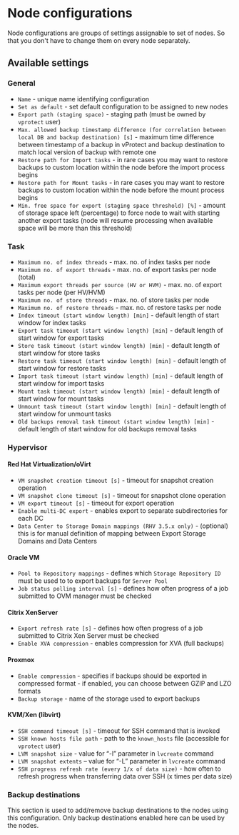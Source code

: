 # Node configurations

Node configurations are groups of settings assignable to set of nodes. So that you don't have to change them on every node separately.

## Available settings

### General

* `Name` - unique name identifying configuration
* `Set as default` - set default configuration to be assigned to new nodes
* `Export path (staging space)` - staging path \(must be owned by `vprotect` user\)
* `Max. allowed backup timestamp difference (for correlation between local DB and backup destination) [s]` - maximum time difference between timestamp of a backup in vProtect and backup destination to match local version of backup with remote one
* `Restore path for Import tasks` - in rare cases you may want to restore backups to custom location within the node before the import process begins
* `Restore path for Mount tasks` - in rare cases you may want to restore backups to custom location within the node before the mount process begins
* `Min. free space for export (staging space threshold) [%]` - amount of storage space left \(percentage\) to force node to wait with starting another export tasks \(node will resume processing when available space will be more than this threshold\)

### Task

* `Maximum no. of index threads` - max. no. of index tasks per node
* `Maximum no. of export threads` - max. no. of export tasks per node \(total\)
* `Maximum export threads per source (HV or HVM)` - max. no. of export tasks per node \(per HV/HVM\)
* `Maximum no. of store threads` - max. no. of store tasks per node
* `Maximum no. of restore threads` - max. no. of restore tasks per node
* `Index timeout (start window length) [min]` - default length of start window for index tasks
* `Export task timeout (start window length) [min]` - default length of start window for export tasks
* `Store task timeout (start window length) [min]` - default length of start window for store tasks
* `Restore task timeout (start window length) [min]` - default length of start window for restore tasks
* `Import task timeout (start window length) [min]` - default length of start window for import tasks
* `Mount task timeout (start window length) [min]` - default length of start window for mount tasks
* `Unmount task timeout (start window length) [min]` - default length of start window for unmount tasks
* `Old backups removal task timeout (start window length) [min]` - default length of start window for old backups removal tasks

### Hypervisor

#### Red Hat Virtualization/oVirt

* `VM snapshot creation timeout [s]` - timeout for snapshot creation operation
* `VM snapshot clone timeout [s]` - timeout for snapshot clone operation
* `VM export timeout [s]` - timeout for export operation
* `Enable multi-DC export` - enables export to separate subdirectories for each DC
* `Data Center to Storage Domain mappings (RHV 3.5.x only)` - \(optional\) this is for manual definition of mapping between Export Storage Domains and Data Centers

#### Oracle VM

* `Pool to Repository mappings` - defines which `Storage Repository ID` must be used to to export backups for `Server Pool` 
* `Job status polling interval [s]` - defines how often progress of a job submitted to OVM manager must be checked

#### Citrix XenServer

* `Export refresh rate [s]` - defines how often progress of a job submitted to Citrix Xen Server must be checked
* `Enable XVA compression` - enables compression for XVA \(full backups\)

#### Proxmox

* `Enable compression` - specifies if backups should be exported in compressed format - if enabled, you can choose between GZIP and LZO formats
* `Backup storage` - name of the storage used to export backups

#### KVM/Xen \(libvirt\)

* `SSH command timeout [s]` - timeout for SSH command that is invoked
* `SSH known hosts file path` - path to the `known_hosts` file \(accessible for `vprotect` user\)
* `LVM snapshot size` - value for “-l” parameter in `lvcreate` command
* `LVM snapshot extents` – value for “-L” parameter in `lvcreate` command
* `SSH progress refresh rate (every 1/x of data size)` - how often to refresh progress when transferring data over SSH \(x times per data size\)

### Backup destinations

This section is used to add/remove backup destinations to the nodes using this configuration. Only backup destinations enabled here can be used by the nodes.

